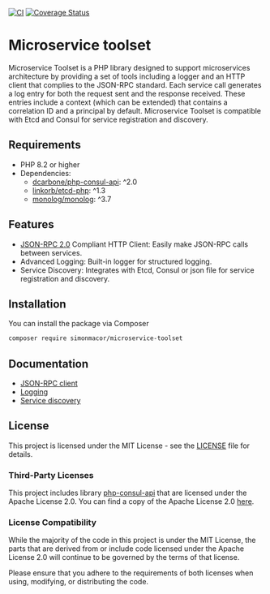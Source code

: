 [![CI](https://github.com/simonmacor/microservice-toolset/actions/workflows/ci.yml/badge.svg)](https://github.com/simon/actions/workflows/ci.yml) [![Coverage Status](https://coveralls.io/repos/github/simonmacor/microservice-toolset/badge.svg)](https://coveralls.io/github/simonmacor/microservice-toolset)
# Microservice toolset
Microservice Toolset is a PHP library designed to support microservices architecture by providing a set of tools including a logger and an HTTP client that complies to the JSON-RPC standard.
Each service call generates a log entry for both the request sent and the response received. These entries include a context (which can be extended) that contains a correlation ID and a principal by default. 
Microservice Toolset is compatible with Etcd and Consul for service registration and discovery.

## Requirements
- PHP 8.2 or higher
- Dependencies:
  - [dcarbone/php-consul-api](https://github.com/dcarbone/php-consul-api): ^2.0
  - [linkorb/etcd-php](https://github.com/linkorb/etcd-php): ^1.3
  - [monolog/monolog](https://github.com/Seldaek/monolog): ^3.7

## Features

* [JSON-RPC 2.0](https://www.jsonrpc.org/specification) Compliant HTTP Client: Easily make JSON-RPC calls between services.
* Advanced Logging: Built-in logger for structured logging.
* Service Discovery: Integrates with Etcd, Consul or json file for service registration and discovery.

## Installation

You can install the package via Composer

```bash
composer require simonmacor/microservice-toolset
```

## Documentation

* [JSON-RPC client](docs/json_rpc.md)
* [Logging](docs/logging.md)
* [Service discovery](docs/service_discovery.md)

## License

This project is licensed under the MIT License - see the [LICENSE](./LICENSE) file for details.

### Third-Party Licenses

This project includes library [php-consul-api](https://github.com/dcarbone/php-consul-api) that are licensed under the Apache License 2.0.
You can find a copy of the Apache License 2.0 [here](https://www.apache.org/licenses/LICENSE-2.0).

### License Compatibility

While the majority of the code in this project is under the MIT License, the parts that are derived from or include code licensed under the Apache License 2.0 will continue to be governed by the terms of that license.

Please ensure that you adhere to the requirements of both licenses when using, modifying, or distributing the code.

